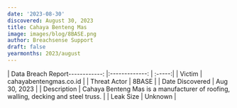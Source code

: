 ```yaml
---
date: '2023-08-30'
discovered: August 30, 2023
title: Cahaya Benteng Mas
image: images/blog/8BASE.png
author: Breachsense Support
draft: false
yearmonths: 2023/august
---
```


| Data Breach Report------------:     |:-------------:    | :-----:|
| Victim      | cahayabentengmas.co.id      | 
| Threat Actor      | 8BASE      | 
| Date Discovered      | Aug 30, 2023      | 
| Description      | Cahaya Benteng Mas is a manufacturer of roofing, walling, decking and steel truss.      | 
| Leak Size      | Unknown      | 


